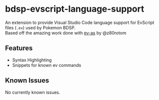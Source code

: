 # bdsp-evscript-language-support

An extension to provide Visual Studio Code language support for EvScript files (`.ev`) used by Pokemon BDSP.  
Based off the amazing work done with [ev-as](https://github.com/z80rotom/ev-as) by @z80rotom

## Features

- Syntax Highlighting
- Snippets for known ev commands

## Known Issues

No currently known issues.
